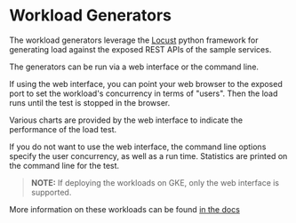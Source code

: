 # Workload Generators

The workload generators leverage the [Locust](https://locust.io) python framework for generating load against the exposed REST APIs of the sample services.

The generators can be run via a web interface or the command line.

If using the web interface, you can point your web browser to the exposed port to set the workload's concurrency in terms of "users". Then the load runs until the test is stopped in the browser.

Various charts are provided by the web interface to indicate the performance of the load test.

If you do not want to use the web interface, the command line options specify the user concurrency, as well as a run time. Statistics are printed on the
command line for the test.

> **NOTE:** If deploying the workloads on GKE, only the web interface is supported.

More information on these workloads can be found [in the docs](../docs/workloads.md)

